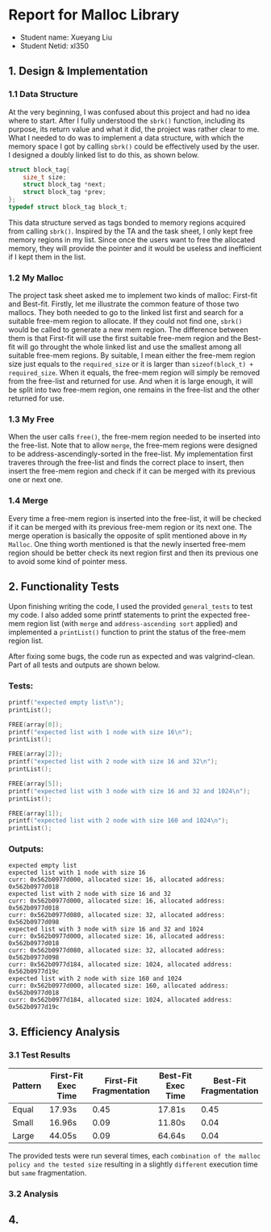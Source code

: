 # Report for Malloc Library

- Student name: Xueyang Liu
- Student Netid: xl350

## 1. Design & Implementation

### 1.1 Data Structure

At the very beginning, I was confused about this project and had no idea where to start. After I fully understood the `sbrk()` function, including its purpose, its return value and what it did, the project was rather clear to me. What I needed to do was to implement a data structure, with which the memory space I got by calling `sbrk()` could be effectively used by the user. I designed a doubly linked list to do this, as shown below.

```C
struct block_tag{
    size_t size;
    struct block_tag *next;
    struct block_tag *prev;
};
typedef struct block_tag block_t;
```

This data structure served as tags bonded to memory regions acquired from calling `sbrk()`. Inspired by the TA and the task sheet, I only kept free memory regions in my list. Since once the users want to free the allocated memory, they will provide the pointer and it would be useless and inefficient if I kept them in the list. 

### 1.2 My Malloc

The project task sheet asked me to implement two kinds of malloc: First-fit and Best-fit. Firstly, let me illustrate the common feature of those two mallocs. They both needed to go to the linked list first and search for a suitable free-mem region to allocate. If they could not find one, `sbrk()` would be called to generate a new mem region. 
The difference between them is that First-fit will use the first suitable free-mem region and the Best-fit will go throught the whole linked list and use the smallest among all suitable free-mem regions. By suitable, I mean either the free-mem region size just equals to the `required_size` or it is larger than `sizeof(block_t) + required_size`. When it equals, the free-mem region will simply be removed from the free-list and returned for use. And when it is large enough, it will be split into two free-mem region, one remains in the free-list and the other returned for use. 

### 1.3 My Free

When the user calls `free()`, the free-mem region needed to be inserted into the free-list. Note that to allow `merge`, the free-mem regions were designed to be address-ascendingly-sorted in the free-list. My implementation first traveres through the free-list and finds the correct place to insert, then insert the free-mem region and check if it can be merged with its previous one or next one. 

### 1.4 Merge

Every time a free-mem region is inserted into the free-list, it will be checked if it can be merged with its previous free-mem region or its next one. The merge operation is basically the opposite of split mentioned above in `My Malloc`. One thing worth mentioned is that the newly inserted free-mem region should be better check its next region first and then its previous one to avoid some kind of pointer mess.

## 2. Functionality Tests

Upon finishing writing the code, I used the provided `general_tests` to test my code. I also added some printf statements to print the expected free-mem region list (with `merge` and `address-ascending sort` applied) and implemented a `printList()` function to print the status of the free-mem region list.

After fixing some bugs, the code run as expected and was valgrind-clean. Part of all tests and outputs are shown below.

### Tests:

```C
printf("expected empty list\n");
printList();

FREE(array[0]);
printf("expected list with 1 node with size 16\n");
printList();

FREE(array[2]);
printf("expected list with 2 node with size 16 and 32\n");
printList();

FREE(array[5]);
printf("expected list with 3 node with size 16 and 32 and 1024\n");
printList();

FREE(array[1]);
printf("expected list with 2 node with size 160 and 1024\n");
printList();
```

### Outputs:

```
expected empty list
expected list with 1 node with size 16
curr: 0x562b0977d000, allocated size: 16, allocated address: 0x562b0977d018
expected list with 2 node with size 16 and 32
curr: 0x562b0977d000, allocated size: 16, allocated address: 0x562b0977d018
curr: 0x562b0977d080, allocated size: 32, allocated address: 0x562b0977d098
expected list with 3 node with size 16 and 32 and 1024
curr: 0x562b0977d000, allocated size: 16, allocated address: 0x562b0977d018
curr: 0x562b0977d080, allocated size: 32, allocated address: 0x562b0977d098
curr: 0x562b0977d184, allocated size: 1024, allocated address: 0x562b0977d19c
expected list with 2 node with size 160 and 1024
curr: 0x562b0977d000, allocated size: 160, allocated address: 0x562b0977d018
curr: 0x562b0977d184, allocated size: 1024, allocated address: 0x562b0977d19c
```

## 3. Efficiency Analysis

### 3.1 Test Results

| Pattern | First-Fit<Br>Exec Time | First-Fit<Br>Fragmentation | Best-Fit<Br>Exec Time | Best-Fit<Br>Fragmentation |
| --- | --- | --- | --- | --- |
| Equal | 17.93s | 0.45 | 17.81s | 0.45 |
| Small | 16.96s | 0.09 | 11.80s | 0.04 |
| Large | 44.05s | 0.09 | 64.64s | 0.04 |

The provided tests were run several times, each `combination of the malloc policy and the tested size` resulting in a slightly `different` execution time but `same` fragmentation.  

### 3.2 Analysis


## 4. 

